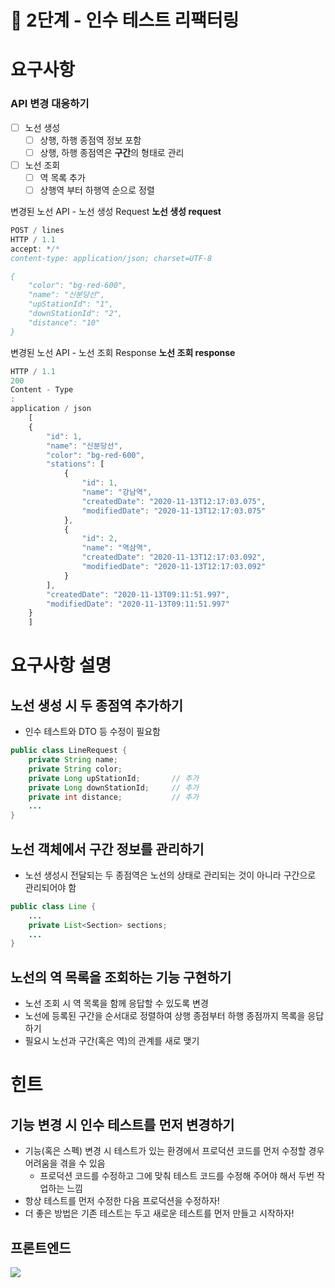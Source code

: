 # 🚀 2단계 - 인수 테스트 리팩터링

# 요구사항

### API 변경 대응하기

- [ ] 노선 생성
    - [ ] 상행, 하행 종점역 정보 포함
    - [ ] 상행, 하행 종점역은 **구간**의 형태로 관리
- [ ] 노선 조회
    - [ ] 역 목록 추가
    - [ ] 상행역 부터 하행역 순으로 정렬

변경된 노선 API - 노선 생성 Request
**노선 생성 request**

```javascript
POST / lines
HTTP / 1.1
accept: */*
content-type: application/json; charset=UTF-8

{
    "color": "bg-red-600",
    "name": "신분당선",
    "upStationId": "1",
    "downStationId": "2",
    "distance": "10"
}
```

변경된 노선 API - 노선 조회 Response
**노선 조회 response**

```javascript
HTTP / 1.1
200
Content - Type
:
application / json
    [
    {
        "id": 1,
        "name": "신분당선",
        "color": "bg-red-600",
        "stations": [
            {
                "id": 1,
                "name": "강남역",
                "createdDate": "2020-11-13T12:17:03.075",
                "modifiedDate": "2020-11-13T12:17:03.075"
            },
            {
                "id": 2,
                "name": "역삼역",
                "createdDate": "2020-11-13T12:17:03.092",
                "modifiedDate": "2020-11-13T12:17:03.092"
            }
        ],
        "createdDate": "2020-11-13T09:11:51.997",
        "modifiedDate": "2020-11-13T09:11:51.997"
    }
    ]
```    

# 요구사항 설명

## 노선 생성 시 두 종점역 추가하기

- 인수 테스트와 DTO 등 수정이 필요함

```java
public class LineRequest {
	private String name;
	private String color;
	private Long upStationId;       // 추가
	private Long downStationId;     // 추가
	private int distance;           // 추가
    ...
}

```

## 노선 객체에서 구간 정보를 관리하기

- 노선 생성시 전달되는 두 종점역은 노선의 상태로 관리되는 것이 아니라 구간으로 관리되어야 함

```java
public class Line {
    ...
	private List<Section> sections;
    ...
}

```

## 노선의 역 목록을 조회하는 기능 구현하기

- 노선 조회 시 역 목록을 함께 응답할 수 있도록 변경
- 노선에 등록된 구간을 순서대로 정렬하여 상행 종점부터 하행 종점까지 목록을 응답하기
- 필요시 노선과 구간(혹은 역)의 관계를 새로 맺기

# 힌트

## 기능 변경 시 인수 테스트를 먼저 변경하기

- 기능(혹은 스펙) 변경 시 테스트가 있는 환경에서 프로덕션 코드를 먼저 수정할 경우 어려움을 겪을 수 있음
    - 프로덕션 코드를 수정하고 그에 맞춰 테스트 코드를 수정해 주어야 해서 두번 작업하는 느낌
- 항상 테스트를 먼저 수정한 다음 프로덕션을 수정하자!
- 더 좋은 방법은 기존 테스트는 두고 새로운 테스트를 먼저 만들고 시작하자!

## 프론트엔드

<img src=https://techcourse-storage.s3.ap-northeast-2.amazonaws.com/8600b9890a63425f91f73d8c5e0aa8ea>